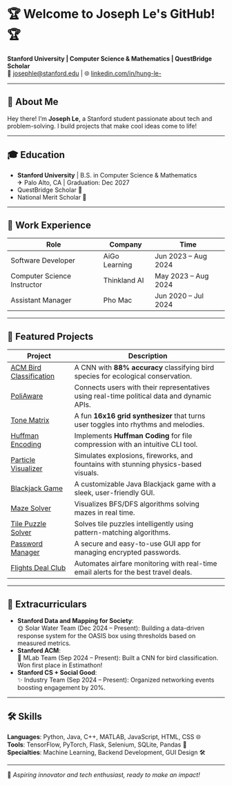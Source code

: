 # 🏆 **Welcome to Joseph Le's GitHub!** 🏆  
**Stanford University | Computer Science & Mathematics | QuestBridge Scholar**  
📧 josephle@stanford.edu | 🌐 [linkedin.com/in/hung-le-](www.linkedin.com/in/hung-le-)  

---

## 📘 **About Me**

Hey there! I’m **Joseph Le**, a Stanford student passionate about tech and problem-solving. I build projects that make cool ideas come to life!

---

## 🎓 **Education**  
- **Stanford University** | B.S. in Computer Science & Mathematics  
  ✈ Palo Alto, CA | Graduation: Dec 2027  
- QuestBridge Scholar 💸  
- National Merit Scholar 🌟  

---

## 💼 **Work Experience**

| Role                     | Company          | Time                     |
|--------------------------|------------------|--------------------------|
| Software Developer | AiGo Learning   | Jun 2023 – Aug 2024     |
| Computer Science Instructor | Thinkland AI    | May 2023 – Aug 2024     |
| Assistant Manager        | Pho Mac          | Jun 2020 – Jul 2024     |

---

## 🌟 **Featured Projects**

| Project                     | Description                                                                                             |
|-----------------------------|---------------------------------------------------------------------------------------------------------|
| [ACM Bird Classification](https://github.com/JosephLeKH/ACM-Bird-Classification) | A CNN with **88% accuracy** classifying bird species for ecological conservation.                   |
| [PoliAware](https://github.com/NextGenPolicTech/PoliAware)                              | Connects users with their representatives using real-time political data and dynamic APIs.          |
| [Tone Matrix](https://github.com/JosephLeKH/tone_matrix)                         | A fun **16x16 grid synthesizer** that turns user toggles into rhythms and melodies.                |
| [Huffman Encoding](https://github.com/JosephLeKH/huffman_encoding)               | Implements **Huffman Coding** for file compression with an intuitive CLI tool.                     |
| [Particle Visualizer](https://github.com/JosephLeKH/particle_system_visualizer)   | Simulates explosions, fireworks, and fountains with stunning physics-based visuals.                |
| [Blackjack Game](https://github.com/JosephLeKH/blackjack-game)                   | A customizable Java Blackjack game with a sleek, user-friendly GUI.                                |
| [Maze Solver](https://github.com/JosephLeKH/maze_solver_graphic)                 | Visualizes BFS/DFS algorithms solving mazes in real time.                                          |
| [Tile Puzzle Solver](https://github.com/JosephLeKH/tile_puzzler_game_and_solver) | Solves tile puzzles intelligently using pattern-matching algorithms.                              |
| [Password Manager](https://github.com/JosephLeKH/gui-password-manager)           | A secure and easy-to-use GUI app for managing encrypted passwords.                                 |
| [Flights Deal Club](https://github.com/JosephLeKH/flights-deal-club)             | Automates airfare monitoring with real-time email alerts for the best travel deals.                |

---

## 🎯 **Extracurriculars**
- **Stanford Data and Mapping for Society**:  
  🌞 Solar Water Team (Dec 2024 – Present): Building a data-driven response system for the OASIS box using thresholds based on measured metrics.
- **Stanford ACM**:  
  🔄 MLab Team (Sep 2024 – Present): Built a CNN for bird classification. Won first place in Estimathon!
- **Stanford CS + Social Good**:  
  ✨ Industry Team (Sep 2024 – Present): Organized networking events boosting engagement by 20%.

---

## 🛠️ **Skills**

**Languages**: Python, Java, C++, MATLAB, JavaScript, HTML, CSS 🌐  
**Tools**: TensorFlow, PyTorch, Flask, Selenium, SQLite, Pandas 🤖  
**Specialties**: Machine Learning, Backend Development, GUI Design 🛠️  

---

🌟 _Aspiring innovator and tech enthusiast, ready to make an impact!_
